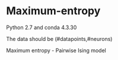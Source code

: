 # Maximum-entropy
Python 2.7 and conda 4.3.30

The data should be (#datapoints,#neurons)

Maximum entropy - Pairwise Ising model
